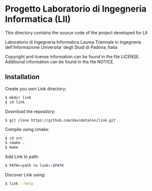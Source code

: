 
Progetto Laboratorio di Ingegneria Informatica (LII)
===========================================

This directory contains the source code of the project developed for LII

Laboratorio di Ingegneria Informatica
Laurea Triennale in Ingegneria dell'Informazione
Universita' degli Studi di Padova, Italia


Copyright and license information can be found in the file LICENSE. 
Additional information can be found in the file NOTICE.


## Installation

Create you own Link directory:
```sh
$ mkdir link
$ cd link
```
Download the repository:

```sh
$ git clone https://github.com/davidetalon/link.git
```
  
Compile using cmake:
```sh
$ cd src
$ cmake .
$ make
```

Add Link to path:

```sh
$ PATH=<path to link>:$PATH
```

Discover Link using:  
```sh
$ link --help
```

